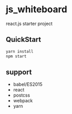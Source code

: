 # js_whiteboard

react.js starter project

## QuickStart

```sh
yarn install
npm start
```

## support

- babel/ES2015
- react
- postcss
- webpack
- yarn
